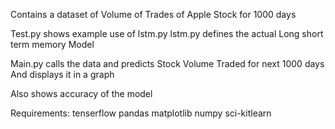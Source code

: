 Contains a dataset of Volume of Trades of Apple Stock for 1000 days


Test.py shows example use of lstm.py
lstm.py defines the actual Long short term memory Model

Main.py calls the data and predicts Stock Volume Traded for next 1000 days
And displays it in a graph

Also shows accuracy of the model

Requirements:
tenserflow
pandas
matplotlib
numpy
sci-kitlearn
